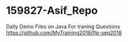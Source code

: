 # 159827-Asif_Repo
Daily Demo Files on Java
For traning Questions
https://github.com/MyTraining2018/flp-sep2018
